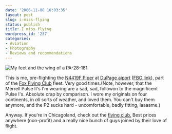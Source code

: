```yaml
---
date: '2006-11-08 18:03:35'
layout: post
slug: i-miss-flying
status: publish
title: I miss flying
wordpress_id: '237'
categories:
- Aviation
- Photography
- Reviews and recommendations
---
```



![My feet and the wing of a PA-28-181](http://www.phfactor.net/wp-pics/wing.jpg)

This is me, pre-flighting the [N4419F Piper](http://foxflying.com/Archer19FPhotos.htm) at [DuPage aiport](http://www.airnav.com/airport/KDPA) ([FBO link](http://www.dupageairport.com/)), part of the [Fox Flying Club](http://foxflying.com/) fleet. Very good times.(Note, however, that the Merrell Pulse II's I'm wearing are a sad, sad, followon to the magnificent Pulse I's. Absolute crap by comparison. I wore my originals on four continents, in _all_ sorts of weather, and loved them. You can't buy them anymore, and the P2 sucks hard - uncomfortable, badly fitting, laaaame.)

Anyway. If you're in Chicagoland, check out the [flying club.](http://foxflying.com/) Best prices anywhere (non-profit) and a really nice bunch of guys joined by their love of flight.
